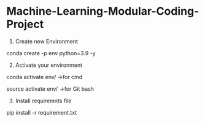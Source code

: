 # Machine-Learning-Modular-Coding-Project

1. Create new Environment

conda create -p env python=3.9 -y

2. Activate your environment

conda activate env/ ->for cmd

source activate env/ ->for Git bash

3. Install requiremnts file

pip install -r requirement.txt